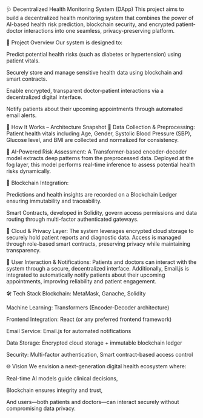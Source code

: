 🩺 Decentralized Health Monitoring System (DApp)
This project aims to build a decentralized health monitoring system that combines the power of AI-based health risk prediction, blockchain security, and encrypted patient-doctor interactions into one seamless, privacy-preserving platform.

🚀 Project Overview
Our system is designed to:

Predict potential health risks (such as diabetes or hypertension) using patient vitals.

Securely store and manage sensitive health data using blockchain and smart contracts.

Enable encrypted, transparent doctor-patient interactions via a decentralized digital interface.

Notify patients about their upcoming appointments through automated email alerts.

🧠 How It Works – Architecture Snapshot
🔹 Data Collection & Preprocessing:
Patient health vitals including Age, Gender, Systolic Blood Pressure (SBP), Glucose level, and BMI are collected and normalized for consistency.

🔹 AI-Powered Risk Assessment:
A Transformer-based encoder-decoder model extracts deep patterns from the preprocessed data. Deployed at the fog layer, this model performs real-time inference to assess potential health risks dynamically.

🔹 Blockchain Integration:

Predictions and health insights are recorded on a Blockchain Ledger ensuring immutability and traceability.

Smart Contracts, developed in Solidity, govern access permissions and data routing through multi-factor authenticated gateways.

🔹 Cloud & Privacy Layer:
The system leverages encrypted cloud storage to securely hold patient reports and diagnostic data. Access is managed through role-based smart contracts, preserving privacy while maintaining transparency.

🔹 User Interaction & Notifications:
Patients and doctors can interact with the system through a secure, decentralized interface. Additionally, Email.js is integrated to automatically notify patients about their upcoming appointments, improving reliability and patient engagement.

🛠️ Tech Stack
Blockchain: MetaMask, Ganache, Solidity

Machine Learning: Transformers (Encoder-Decoder architecture)

Frontend Integration: React (or any preferred frontend framework)

Email Service: Email.js for automated notifications

Data Storage: Encrypted cloud storage + immutable blockchain ledger

Security: Multi-factor authentication, Smart contract-based access control

🌐 Vision
We envision a next-generation digital health ecosystem where:

Real-time AI models guide clinical decisions,

Blockchain ensures integrity and trust,

And users—both patients and doctors—can interact securely without compromising data privacy.

